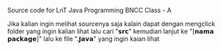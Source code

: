Source code for LnT Java Programming BNCC Class - A

Jika kalian ingin melihat sourcenya saja kalain dapat dengan mengclick folder yang ingin kalian lihat lalu cari "𝘀𝗿𝗰" kemudian lanjut ke "[𝗻𝗮𝗺𝗮 𝗽𝗮𝗰𝗸𝗮𝗴𝗲]" lalu ke file ".𝗝𝗮𝘃𝗮" yang ingin kaian lihat

